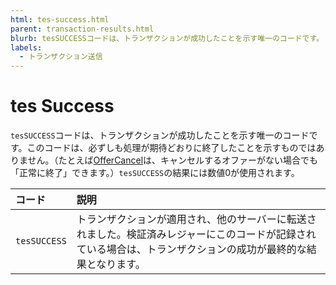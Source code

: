 ```yaml
---
html: tes-success.html
parent: transaction-results.html
blurb: tesSUCCESSコードは、トランザクションが成功したことを示す唯一のコードです。
labels:
  - トランザクション送信
---
```

# tes Success

`tesSUCCESS`コードは、トランザクションが成功したことを示す唯一のコードです。このコードは、必ずしも処理が期待どおりに終了したことを示すものではありません。（たとえば[OfferCancel](../types/offercancel.md)は、キャンセルするオファーがない場合でも「正常に終了」できます。）`tesSUCCESS`の結果には数値0が使用されます。

| コード       | 説明                                                     |
|:-----------|:----------------------------------------------------------------|
| `tesSUCCESS` | トランザクションが適用され、他のサーバーに転送されました。検証済みレジャーにこのコードが記録されている場合は、トランザクションの成功が最終的な結果となります。 |
